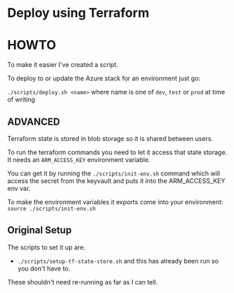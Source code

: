# Deploy using Terraform

# HOWTO

To make it easier I've created a script.

To deploy to or update the Azure stack for an environment just go:

`./scripts/deploy.sh <name>` where name is one of `dev`, `test` or `prod` at time of writing

## ADVANCED

Terraform state is stored in blob storage so it is shared between users.

To run the terraform commands you need to let it access that state storage.
It needs an `ARM_ACCESS_KEY` environment variable.

You can get it by running the `./scripts/init-env.sh` command which will
access the secret from the keyvault and puts it into the ARM_ACCESS_KEY env var.

To make the environment variables it exports come into your environment:
`source ./scripts/init-env.sh`

## Original Setup

The scripts to set it up are:

- `./scripts/setup-tf-state-store.sh` and this has already been run so you don't have to.

These shouldn't need re-running as far as I can tell.
